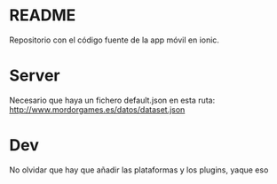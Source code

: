 # README #

Repositorio con el código fuente de la app móvil en ionic.

# Server
Necesario que haya un fichero default.json en esta ruta:
http://www.mordorgames.es/datos/dataset.json

# Dev
No olvidar que hay que añadir las plataformas y los plugins, yaque eso